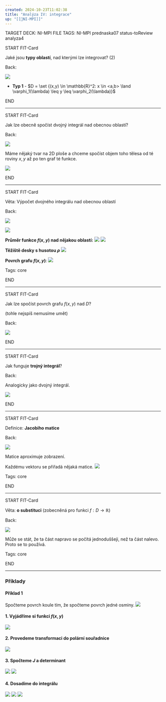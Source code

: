 ```yaml
---
created: 2024-10-23T11:02:38
title: "Analýza IV: integrace"
up: "[[📖NI-MPI]]"
---
```


TARGET DECK: NI-MPI
FILE TAGS: NI-MPI prednaska07 status-toReview analyza4


START
FIT-Card

Jaké jsou **typy oblastí**, nad kterými lze integrovat? (2)

Back:

![](../../../Assets/Pasted%20image%2020241023150017.png)

<!-- DetailInfoStart -->
- **Typ 1** - $D = \set {(x,y) \in \mathbb{R}^2: x \in <a,b> \land \varphi_1(\lambda) \leq y \leq \varphi_2(\lambda)}$
<!-- DetailInfoEnd -->
<!--ID: 1735205889362-->
END

---


START
FIT-Card

Jak lze obecně spočíst dvojný integrál nad obecnou oblastí?

Back:

![](../../../Assets/Pasted%20image%2020241023150046.png)

<!-- ExplanationStart -->
Máme nějaký tvar na 2D ploše a chceme spočíst objem toho tělesa od té roviny $x,y$ až po ten graf té funkce.

![](../../../Assets/Pasted%20image%2020241023151316.png)

<!-- ExplanationEnd -->
<!--ID: 1735205889366-->
END

---


START
FIT-Card

Věta: Výpočet dvojného integrálu nad obecnou oblastí

Back:

![](../../../Assets/Pasted%20image%2020241023150131.png)

<!-- ExerciseStart -->
![](../../../Assets/Pasted%20image%2020241023150143.png)
<!-- ExerciseEnd -->

<!-- ExampleStart -->
**Průměr funkce $f(x,y)$ nad nějakou oblastí:**
![](../../../Assets/Pasted%20image%2020241023150226.png)
![](../../../Assets/Pasted%20image%2020241023152437.png)

**Těžiště desky s husotou $\rho$**
![](../../../Assets/Pasted%20image%2020241023150330.png)

**Povrch grafu $f(x,y)$**:
![](../../../Assets/Pasted%20image%2020241023150357.png)

<!-- ExampleEnd -->

Tags: core
<!--ID: 1735205889369-->
END

---

START
FIT-Card

Jak lze spočíst povrch grafu $f(x,y)$ nad $D$? 

(tohle nejspíš nemusíme umět)

Back:

 ![](../../../Assets/Pasted%20image%2020241023150357.png)
<!--ID: 1735205889372-->
END

---


START
FIT-Card

Jak funguje **trojný integrál**?

Back:

Analogicky jako dvojný integrál.

<!-- DetailInfoStart -->
![](../../../Assets/Pasted%20image%2020241023150507.png)
<!-- DetailInfoEnd -->
<!--ID: 1735205889374-->
END

---


START
FIT-Card

Definice: **Jacobiho matice**

Back:

![](../../../Assets/Pasted%20image%2020241023150523.png)

<!-- DetailInfoStart -->
Matice aproximuje zobrazení.

Každému vektoru se přiřadá nějaká matice.
![](../../../Assets/Pasted%20image%2020241023154135.png)
<!-- DetailInfoEnd -->

Tags: core
<!--ID: 1735205889377-->
END

---


START
FIT-Card

Věta: **o substituci** (zobecněná pro funkci $f: D \rightarrow \mathbb{R}$)

Back:

![](../../../Assets/Pasted%20image%2020241023150546.png)

<!-- ExplanationStart -->
Může se stát, že ta část napravo se počítá jednoduššeji, než ta část nalevo. Proto se to používá.
<!-- ExplanationEnd -->

Tags: core
<!--ID: 1735205889380-->
END

---

### Příklady

#### Příklad 1
Spočteme povrch koule tím, že spočteme povrch jedné osminy.
![](../../../Assets/Pasted%20image%2020241023154835.png)

#### 1. Vyjádříme si funkci $f(x,y)$
![](../../../Assets/Pasted%20image%2020241023155425.png)

#### 2. Provedeme transformaci do polární souřadnice
![](../../../Assets/Pasted%20image%2020241023155730.png)

#### 3. Spočteme $J$ a determinant
![](../../../Assets/Pasted%20image%2020241023160220.png)
![](../../../Assets/Pasted%20image%2020241023160252.png)

#### 4. Dosadíme do integrálu
![](../../../Assets/Pasted%20image%2020241023160732.png)
![](../../../Assets/Pasted%20image%2020241023160852.png)
![](../../../Assets/Pasted%20image%2020241023161155.png)


